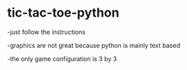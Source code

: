# tic-tac-toe-python
-just follow the instructions 

-graphics are not great because python is mainly text based

-the only game configuration is 3 by 3

